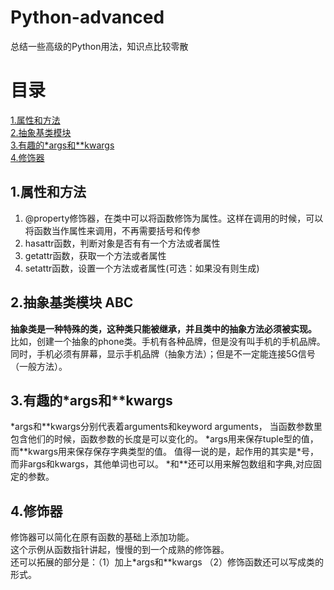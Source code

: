 # Python-advanced
总结一些高级的Python用法，知识点比较零散  

# 目录  
[1.属性和方法](##1.属性和方法)  
[2.抽象基类模块](##2.抽象基类模块)  
[3.有趣的\*args和**kwargs](##3.有趣的*args和**kwargs  )  
[4.修饰器](##4.修饰器)

## 1.属性和方法  
1) @property修饰器，在类中可以将函数修饰为属性。这样在调用的时候，可以将函数当作属性来调用，不再需要括号和传参  
2) hasattr函数，判断对象是否有有一个方法或者属性  
3) getattr函数，获取一个方法或者属性  
4) setattr函数，设置一个方法或者属性(可选：如果没有则生成)  

## 2.抽象基类模块 ABC
**抽象类是一种特殊的类，这种类只能被继承，并且类中的抽象方法必须被实现。**  
比如，创建一个抽象的phone类。手机有各种品牌，但是没有叫手机的手机品牌。
同时，手机必须有屏幕，显示手机品牌（抽象方法）；但是不一定能连接5G信号（一般方法）。

## 3.有趣的\*args和**kwargs  
\*args和\*\*kwargs分别代表着arguments和keyword arguments，
当函数参数里包含他们的时候，函数参数的长度是可以变化的。
\*args用来保存tuple型的值，而\*\*kwargs用来保存保存字典类型的值。
值得一说的是，起作用的其实是\*号，而非args和kwargs，其他单词也可以。
\*和\*\*还可以用来解包数组和字典,对应固定的参数。  

## 4.修饰器  
修饰器可以简化在原有函数的基础上添加功能。  
这个示例从函数指针讲起，慢慢的到一个成熟的修饰器。  
还可以拓展的部分是：（1）加上\*args和\*\*kwargs （2）修饰函数还可以写成类的形式。
